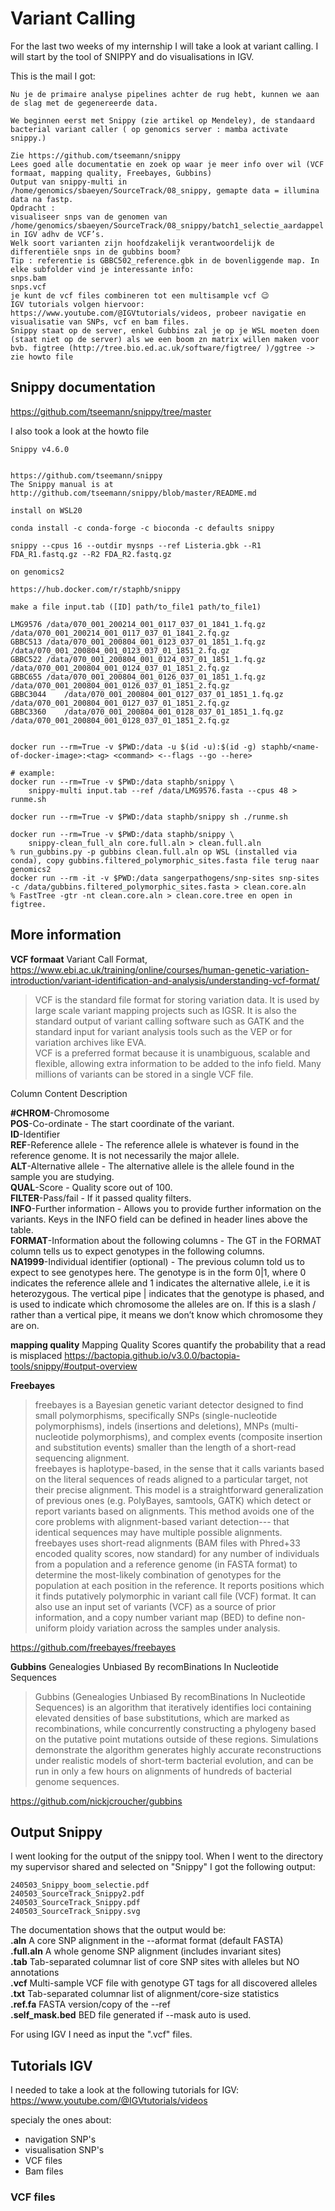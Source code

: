 # Variant Calling 
For the last two weeks of my internship I will take a look at variant calling. I will start by the tool of SNIPPY and do visualisations in IGV. 

This is the mail I got:
````
Nu je de primaire analyse pipelines achter de rug hebt, kunnen we aan de slag met de gegenereerde data.

We beginnen eerst met Snippy (zie artikel op Mendeley), de standaard bacterial variant caller ( op genomics server : mamba activate snippy.)

Zie https://github.com/tseemann/snippy
Lees goed alle documentatie en zoek op waar je meer info over wil (VCF formaat, mapping quality, Freebayes, Gubbins)
Output van snippy-multi in /home/genomics/sbaeyen/SourceTrack/08_snippy, gemapte data = illumina data na fastp.
Opdracht :
visualiseer snps van de genomen van /home/genomics/sbaeyen/SourceTrack/08_snippy/batch1_selectie_aardappel in IGV adhv de VCF’s.
Welk soort varianten zijn hoofdzakelijk verantwoordelijk de differentiële snps in de gubbins boom?
Tip : referentie is GBBC502_reference.gbk in de bovenliggende map. In elke subfolder vind je interessante info:
snps.bam
snps.vcf
je kunt de vcf files combineren tot een multisample vcf 😉
IGV tutorials volgen hiervoor: https://www.youtube.com/@IGVtutorials/videos, probeer navigatie en visualisatie van SNPs, vcf en bam files.
Snippy staat op de server, enkel Gubbins zal je op je WSL moeten doen (staat niet op de server) als we een boom zn matrix willen maken voor bvb. figtree (http://tree.bio.ed.ac.uk/software/figtree/ )/ggtree -> zie howto file
````
## Snippy documentation 
https://github.com/tseemann/snippy/tree/master

I also took a look at the howto file 
````
Snippy v4.6.0


https://github.com/tseemann/snippy
The Snippy manual is at http://github.com/tseemann/snippy/blob/master/README.md

install on WSL20

conda install -c conda-forge -c bioconda -c defaults snippy

snippy --cpus 16 --outdir mysnps --ref Listeria.gbk --R1 FDA_R1.fastq.gz --R2 FDA_R2.fastq.gz

on genomics2

https://hub.docker.com/r/staphb/snippy

make a file input.tab ([ID] path/to_file1 path/to_file1)

LMG9576	/data/070_001_200214_001_0117_037_01_1841_1.fq.gz	/data/070_001_200214_001_0117_037_01_1841_2.fq.gz
GBBC513	/data/070_001_200804_001_0123_037_01_1851_1.fq.gz	/data/070_001_200804_001_0123_037_01_1851_2.fq.gz
GBBC522	/data/070_001_200804_001_0124_037_01_1851_1.fq.gz	/data/070_001_200804_001_0124_037_01_1851_2.fq.gz
GBBC655	/data/070_001_200804_001_0126_037_01_1851_1.fq.gz	/data/070_001_200804_001_0126_037_01_1851_2.fq.gz
GBBC3044	/data/070_001_200804_001_0127_037_01_1851_1.fq.gz	/data/070_001_200804_001_0127_037_01_1851_2.fq.gz
GBBC3360	/data/070_001_200804_001_0128_037_01_1851_1.fq.gz	/data/070_001_200804_001_0128_037_01_1851_2.fq.gz


docker run --rm=True -v $PWD:/data -u $(id -u):$(id -g) staphb/<name-of-docker-image>:<tag> <command> <--flags --go --here>

# example:
docker run --rm=True -v $PWD:/data staphb/snippy \
    snippy-multi input.tab --ref /data/LMG9576.fasta --cpus 48 > runme.sh
	
docker run --rm=True -v $PWD:/data staphb/snippy sh ./runme.sh

docker run --rm=True -v $PWD:/data staphb/snippy \ 
	snippy-clean_full_aln core.full.aln > clean.full.aln
% run_gubbins.py -p gubbins clean.full.aln op WSL (installed via conda), copy gubbins.filtered_polymorphic_sites.fasta file terug naar genomics2
docker run --rm -it -v $PWD:/data sangerpathogens/snp-sites snp-sites -c /data/gubbins.filtered_polymorphic_sites.fasta > clean.core.aln
% FastTree -gtr -nt clean.core.aln > clean.core.tree en open in figtree.
````
## More information
**VCF formaat** Variant Call Format, https://www.ebi.ac.uk/training/online/courses/human-genetic-variation-introduction/variant-identification-and-analysis/understanding-vcf-format/
>VCF is the standard file format for storing variation data. It is used by large scale variant mapping projects such as IGSR. It is also the standard output of variant calling software such as GATK and the standard input for variant analysis tools such as the VEP or for variation archives like EVA.\
VCF is a preferred format because it is unambiguous, scalable and flexible, allowing extra information to be added to the info field. Many millions of variants can be stored in a single VCF file. 

Column Content Description

 **#CHROM**-Chromosome\
 **POS**-Co-ordinate - The start coordinate of the variant.\
 **ID**-Identifier\
 **REF**-Reference allele - The reference allele is whatever is found in the reference genome. It is not necessarily the major allele.\
 **ALT**-Alternative allele - The alternative allele is the allele found in the sample you are studying.\
 **QUAL**-Score - Quality score out of 100.\
 **FILTER**-Pass/fail - If it passed quality filters.\
 **INFO**-Further information - Allows you to provide further information on the variants. Keys in the INFO field can be defined in header lines above the table.\
 **FORMAT**-Information about the following columns - The GT in the FORMAT column tells us to expect genotypes in the following columns.\
 **NA1999**-Individual identifier (optional) - The previous column told us to expect to see genotypes here. The genotype is in the form 0|1, where 0 indicates the reference allele and 1 indicates the alternative allele, i.e it is heterozygous. The vertical pipe | indicates that the genotype is phased, and is used to indicate which chromosome the alleles are on. If this is a slash / rather than a vertical pipe, it means we don’t know which chromosome they are on.

**mapping quality** Mapping Quality Scores quantify the probability that a read is misplaced
https://bactopia.github.io/v3.0.0/bactopia-tools/snippy/#output-overview

**Freebayes**
>freebayes is a Bayesian genetic variant detector designed to find small polymorphisms, specifically SNPs (single-nucleotide polymorphisms), indels (insertions and deletions), MNPs (multi-nucleotide polymorphisms), and complex events (composite insertion and substitution events) smaller than the length of a short-read sequencing alignment.\
freebayes is haplotype-based, in the sense that it calls variants based on the literal sequences of reads aligned to a particular target, not their precise alignment. This model is a straightforward generalization of previous ones (e.g. PolyBayes, samtools, GATK) which detect or report variants based on alignments. This method avoids one of the core problems with alignment-based variant detection--- that identical sequences may have multiple possible alignments.\
freebayes uses short-read alignments (BAM files with Phred+33 encoded quality scores, now standard) for any number of individuals from a population and a reference genome (in FASTA format) to determine the most-likely combination of genotypes for the population at each position in the reference. It reports positions which it finds putatively polymorphic in variant call file (VCF) format. It can also use an input set of variants (VCF) as a source of prior information, and a copy number variant map (BED) to define non-uniform ploidy variation across the samples under analysis.

https://github.com/freebayes/freebayes

**Gubbins**
Genealogies Unbiased By recomBinations In Nucleotide Sequences

>Gubbins (Genealogies Unbiased By recomBinations In Nucleotide Sequences) is an algorithm that iteratively identifies loci containing elevated densities of base substitutions, which are marked as recombinations, while concurrently constructing a phylogeny based on the putative point mutations outside of these regions. Simulations demonstrate the algorithm generates highly accurate reconstructions under realistic models of short-term bacterial evolution, and can be run in only a few hours on alignments of hundreds of bacterial genome sequences.

https://github.com/nickjcroucher/gubbins

## Output Snippy
I went looking for the output of the snippy tool. 
When I went to the directory my supervisor shared and selected on "Snippy" I got the following output: 
````
240503_Snippy_boom_selectie.pdf
240503_SourceTrack_Snippy2.pdf
240503_SourceTrack_Snippy.pdf
240503_SourceTrack_Snippy.svg
````

The documentation shows that the output would be:\
**.aln**	A core SNP alignment in the --aformat format (default FASTA)\
**.full.aln**	A whole genome SNP alignment (includes invariant sites)\
**.tab**	Tab-separated columnar list of core SNP sites with alleles but NO annotations\
**.vcf**	Multi-sample VCF file with genotype GT tags for all discovered alleles\
**.txt**	Tab-separated columnar list of alignment/core-size statistics\
**.ref.fa**	FASTA version/copy of the --ref\
**.self_mask.bed**	BED file generated if --mask auto is used.

For using IGV I need as input the ".vcf" files. 

## Tutorials IGV
I needed to take a look at the following tutorials for IGV:  https://www.youtube.com/@IGVtutorials/videos

specialy the ones about: 
- navigation SNP's 
- visualisation SNP's
- VCF files 
- Bam files 

### VCF files 
